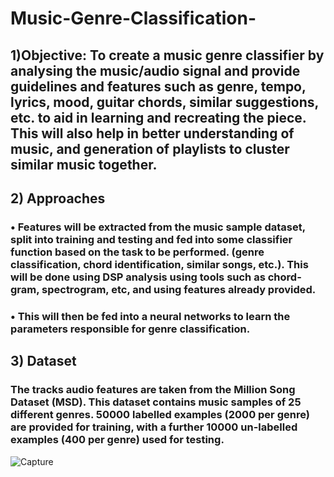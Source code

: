 # Music-Genre-Classification-
## 1)Objective: To create a music genre classifier by analysing the music/audio signal and provide guidelines and features such as genre, tempo, lyrics, mood, guitar  chords, similar suggestions, etc. to aid in learning and recreating the piece. This will also help in better understanding of music, and generation of playlists to cluster similar music together.
## 2) Approaches
### • Features will be extracted from the music sample dataset, split into training and testing and fed into some classifier function based on the task to be performed. (genre classification, chord identification, similar songs, etc.). This will be done using DSP analysis using tools such as chord-gram, spectrogram, etc, and using features already provided.
### • This will then be fed into a neural networks to learn the parameters responsible for genre classification. 
## 3) Dataset
### The tracks audio features are taken from the Million Song Dataset (MSD). This dataset contains music samples of 25 different genres. 50000 labelled examples (2000 per genre) are provided for training, with a further 10000 un-labelled examples (400 per genre) used for testing.









![Capture](https://user-images.githubusercontent.com/47334209/57820257-ff44bb80-7759-11e9-9674-1c6572ccfd43.PNG)


